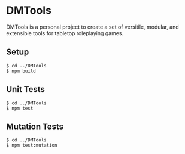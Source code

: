 # DMTools

DMTools is a personal project to create a set of versitile, modular, and extensible tools for tabletop roleplaying games.

## Setup

```
$ cd ../DMTools
$ npm build
```

## Unit Tests

```
$ cd ../DMTools
$ npm test
```

## Mutation Tests

```
$ cd ../DMTools
$ npm test:mutation
```
